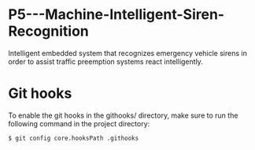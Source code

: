 # P5---Machine-Intelligent-Siren-Recognition
Intelligent embedded system that recognizes emergency vehicle sirens in order to assist traffic preemption systems react intelligently.


# Git hooks
To enable the git hooks in the githooks/ directory, make sure to run the following command in the project directory:

    $ git config core.hooksPath .githooks

